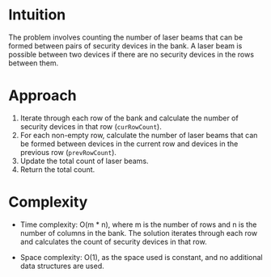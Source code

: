 # Intuition

The problem involves counting the number of laser beams that can be formed between pairs of security devices in the bank. A laser beam is possible between two devices if there are no security devices in the rows between them.

# Approach

1.  Iterate through each row of the bank and calculate the number of security devices in that row (`curRowCount`).
2.  For each non-empty row, calculate the number of laser beams that can be formed between devices in the current row and devices in the previous row (`prevRowCount`).
3.  Update the total count of laser beams.
4.  Return the total count.

# Complexity

- Time complexity: O(m \* n), where m is the number of rows and n is the number of columns in the bank. The solution iterates through each row and calculates the count of security devices in that row.

- Space complexity: O(1), as the space used is constant, and no additional data structures are used.
